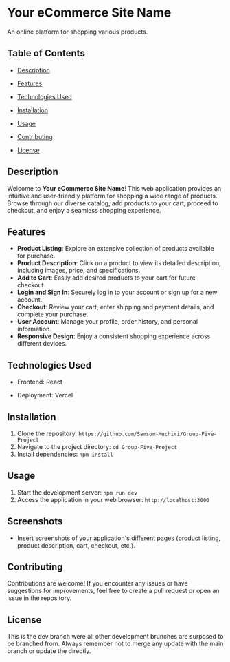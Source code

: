 # Your eCommerce Site Name

An online platform for shopping various products.

## Table of Contents

- [Description](#description)
- [Features](#features)
- [Technologies Used](#technologies-used)
- [Installation](#installation)
- [Usage](#usage)

- [Contributing](#contributing)
- [License](#license)

## Description

Welcome to **Your eCommerce Site Name**! This web application provides an intuitive and user-friendly platform for shopping a wide range of products. Browse through our diverse catalog, add products to your cart, proceed to checkout, and enjoy a seamless shopping experience.

## Features

- **Product Listing**: Explore an extensive collection of products available for purchase.
- **Product Description**: Click on a product to view its detailed description, including images, price, and specifications.
- **Add to Cart**: Easily add desired products to your cart for future checkout.
- **Login and Sign In**: Securely log in to your account or sign up for a new account.
- **Checkout**: Review your cart, enter shipping and payment details, and complete your purchase.
- **User Account**: Manage your profile, order history, and personal information.
- **Responsive Design**: Enjoy a consistent shopping experience across different devices.

## Technologies Used

- Frontend: React

- Deployment: Vercel

## Installation

1. Clone the repository: `https://github.com/Samsom-Muchiri/Group-Five-Project`
2. Navigate to the project directory: `cd Group-Five-Project`
3. Install dependencies: `npm install`

## Usage

1. Start the development server: `npm run dev`
2. Access the application in your web browser: `http://localhost:3000`

## Screenshots

- Insert screenshots of your application's different pages (product listing, product description, cart, checkout, etc.).

## Contributing

Contributions are welcome! If you encounter any issues or have suggestions for improvements, feel free to create a pull request or open an issue in the repository.

## License

This is the dev branch were all other development brunches are surposed to be branched from. 
Always remember not to merge any update with the main branch or update the directly.

